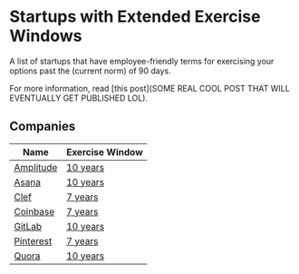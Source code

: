 # Startups with Extended Exercise Windows

A list of startups that have employee-friendly terms for exercising your options past the (current norm) of 90 days.

For more information, read [this post](SOME REAL COOL POST THAT WILL EVENTUALLY GET PUBLISHED LOL).

## Companies

Name | Exercise Window
---- | ----
[Amplitude](https://amplitude.com) | [10 years](https://amplitude.com/blog/2015/12/01/employee-equity-is-broken-heres-our-fix/)
[Asana](https://asana.com) | [10 years](https://twitter.com/moskov/status/623281365983842304)
[Clef](https://getclef.com) | [7 years](https://github.com/clef/handbook/blob/master/Hiring%20Documents/Guide%20to%20Your%20Equity.md#exercising-your-options)
[Coinbase](https://coinbase.com) | [7 years](https://medium.com/@barmstrong/improving-equity-compensation-at-coinbase-8749979409c3#.3qzgb59ec)
[GitLab](https://gitlab.com) | [10 years](https://about.gitlab.com/handbook/stock-options/)
[Pinterest](https://www.pinterest.com) | [7 years](https://medium.com/@michaeldeangelo/unlocking-the-golden-handcuffs-6ac855a371f9#.v2zmf6j32)
[Quora](https://quora.com) | [10 years](https://twitter.com/adamdangelo/status/623734971090518017)
